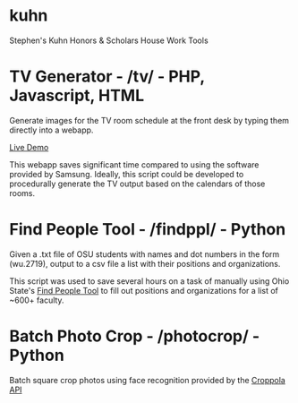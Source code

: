 # kuhn
Stephen's Kuhn Honors &amp; Scholars House Work Tools

# TV Generator - /tv/ - PHP, Javascript, HTML
Generate images for the TV room schedule at the front desk by typing them directly into a webapp. 

[Live Demo](http://wustep.me/kuhn/tv/)

This webapp saves significant time compared to using the software provided by Samsung. Ideally, this script could be developed to procedurally generate the TV output based on the calendars of those rooms.

# Find People Tool - /findppl/ - Python
Given a .txt file of OSU students with names and dot numbers in the form (wu.2719), output to a csv file a list with their positions and organizations. 

This script was used to save several hours on a task of manually using Ohio State's [Find People Tool](https://www.osu.edu/findpeople/) to fill out positions and organizations for a list of ~600+ faculty.

# Batch Photo Crop - /photocrop/ - Python
Batch square crop photos using face recognition provided by the [Croppola API](http://croppola.com/documentation/) 
